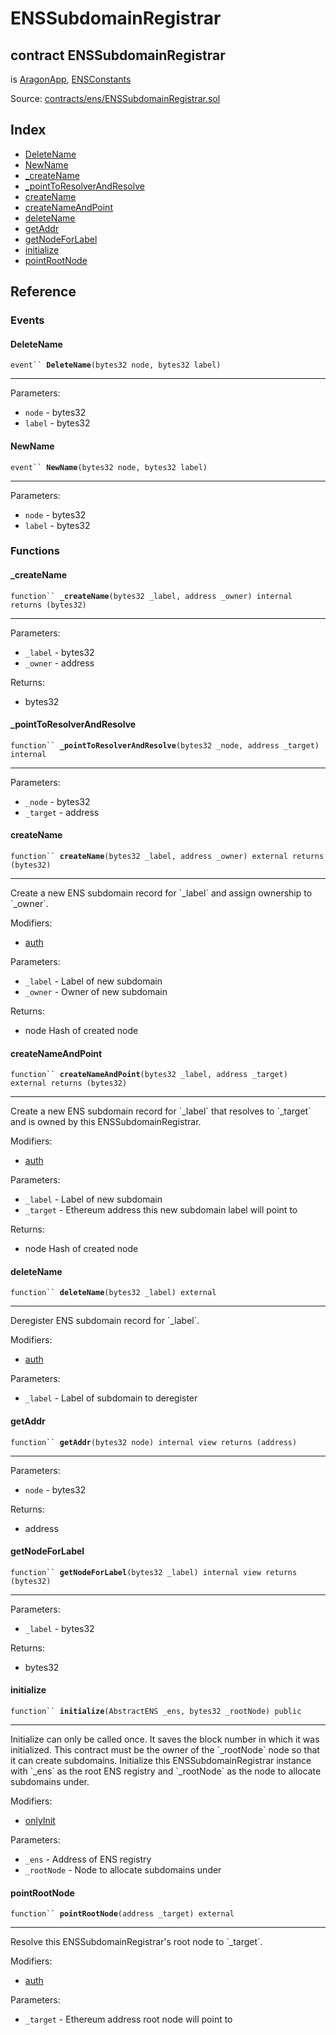 # ENSSubdomainRegistrar

## contract ENSSubdomainRegistrar

is [AragonApp](../apps/aragonapp.md), [ENSConstants](ensconstants.md)

Source: [contracts/ens/ENSSubdomainRegistrar.sol](https://github.com/aragon/aragonOS/blob/v4.4.0/contracts/ens/ENSSubdomainRegistrar.sol)

## Index

* [DeleteName](enssubdomainregistrar.md#deletename)
* [NewName](enssubdomainregistrar.md#newname)
* [\_createName](enssubdomainregistrar.md#\_createname)
* [\_pointToResolverAndResolve](enssubdomainregistrar.md#\_pointtoresolverandresolve)
* [createName](enssubdomainregistrar.md#createname)
* [createNameAndPoint](enssubdomainregistrar.md#createnameandpoint)
* [deleteName](enssubdomainregistrar.md#deletename-1)
* [getAddr](enssubdomainregistrar.md#getaddr)
* [getNodeForLabel](enssubdomainregistrar.md#getnodeforlabel)
* [initialize](enssubdomainregistrar.md#initialize)
* [pointRootNode](enssubdomainregistrar.md#pointrootnode)

## Reference

### Events

#### **DeleteName** <a href="#deletename" id="deletename"></a>

`event`` `**`DeleteName`**`(bytes32 node, bytes32 label)`

***

Parameters:

* `node` - bytes32
* `label` - bytes32

#### **NewName** <a href="#newname" id="newname"></a>

`event`` `**`NewName`**`(bytes32 node, bytes32 label)`

***

Parameters:

* `node` - bytes32
* `label` - bytes32

### Functions

#### **\_createName** <a href="#_createname" id="_createname"></a>

`function`` `**`_createName`**`(bytes32 _label, address _owner) internal returns (bytes32)`

***

Parameters:

* `_label` - bytes32
* `_owner` - address

Returns:

* bytes32

#### **\_pointToResolverAndResolve** <a href="#_pointtoresolverandresolve" id="_pointtoresolverandresolve"></a>

`function`` `**`_pointToResolverAndResolve`**`(bytes32 _node, address _target) internal`

***

Parameters:

* `_node` - bytes32
* `_target` - address

#### **createName** <a href="#createname" id="createname"></a>

`function`` `**`createName`**`(bytes32 _label, address _owner) external returns (bytes32)`

***

Create a new ENS subdomain record for \`\_label\` and assign ownership to \`\_owner\`.

Modifiers:

* [auth](../apps/aragonapp.md#authp)

Parameters:

* `_label` - Label of new subdomain
* `_owner` - Owner of new subdomain

Returns:

* node Hash of created node

#### **createNameAndPoint** <a href="#createnameandpoint" id="createnameandpoint"></a>

`function`` `**`createNameAndPoint`**`(bytes32 _label, address _target) external returns (bytes32)`

***

Create a new ENS subdomain record for \`\_label\` that resolves to \`\_target\` and is owned by this ENSSubdomainRegistrar.

Modifiers:

* [auth](../apps/aragonapp.md#authp)

Parameters:

* `_label` - Label of new subdomain
* `_target` - Ethereum address this new subdomain label will point to

Returns:

* node Hash of created node

#### **deleteName** <a href="#deletename" id="deletename"></a>

`function`` `**`deleteName`**`(bytes32 _label) external`

***

Deregister ENS subdomain record for \`\_label\`.

Modifiers:

* [auth](../apps/aragonapp.md#authp)

Parameters:

* `_label` - Label of subdomain to deregister

#### **getAddr** <a href="#getaddr" id="getaddr"></a>

`function`` `**`getAddr`**`(bytes32 node) internal view returns (address)`

***

Parameters:

* `node` - bytes32

Returns:

* address

#### **getNodeForLabel** <a href="#getnodeforlabel" id="getnodeforlabel"></a>

`function`` `**`getNodeForLabel`**`(bytes32 _label) internal view returns (bytes32)`

***

Parameters:

* `_label` - bytes32

Returns:

* bytes32

#### **initialize** <a href="#initialize" id="initialize"></a>

`function`` `**`initialize`**`(AbstractENS _ens, bytes32 _rootNode) public`

***

Initialize can only be called once. It saves the block number in which it was initialized. This contract must be the owner of the \`\_rootNode\` node so that it can create subdomains. Initialize this ENSSubdomainRegistrar instance with \`\_ens\` as the root ENS registry and \`\_rootNode\` as the node to allocate subdomains under.

Modifiers:

* [onlyInit](../common/initializable.md#getinitializationblock)

Parameters:

* `_ens` - Address of ENS registry
* `_rootNode` - Node to allocate subdomains under

#### **pointRootNode** <a href="#pointrootnode" id="pointrootnode"></a>

`function`` `**`pointRootNode`**`(address _target) external`

***

Resolve this ENSSubdomainRegistrar's root node to \`\_target\`.

Modifiers:

* [auth](../apps/aragonapp.md#authp)

Parameters:

* `_target` - Ethereum address root node will point to
